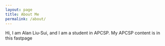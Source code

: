 ```yaml
---
layout: page
title: About Me
permalink: /about/
---
```

Hi, I am Alan Liu-Sui, and I am a student in APCSP. My APCSP content is in this fastpage
